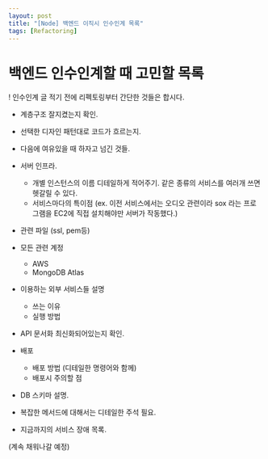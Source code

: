 ```yaml
---
layout: post
title: "[Node] 백엔드 이직시 인수인계 목록"
tags: [Refactoring]
---
```


# 백엔드 인수인계할 때 고민할 목록

! 인수인계 글 적기 전에 리펙토링부터 간단한 것들은 합시다.

- 계층구조 잘지켰는지 확인.
- 선택한 디자인 패턴대로 코드가 흐르는지.
- 다음에 여유있을 때 하자고 넘긴 것들.
- 서버 인프라.
  - 개별 인스턴스의 이름 디테일하게 적어주기. 같은 종류의 서비스를 여러개 쓰면 헷갈릴 수 있다.
  - 서비스마다의 특이점 (ex. 이전 서비스에서는 오디오 관련이라 sox 라는 프로그램을 EC2에 직접 설치해야만 서버가 작동했다.)
- 관련 파일 (ssl, pem등)
- 모든 관련 계정
  - AWS
  - MongoDB Atlas
- 이용하는 외부 서비스들 설명
  - 쓰는 이유
  - 실행 방법
- API 문서화 최신화되어있는지 확인.

- 배포

  - 배포 방법 (디테일한 명령어와 함께)
  - 배포시 주의할 점

- DB 스키마 설명.

- 복잡한 메서드에 대해서는 디테일한 주석 필요.

- 지금까지의 서비스 장애 목록.

(계속 채워나갈 예정)
